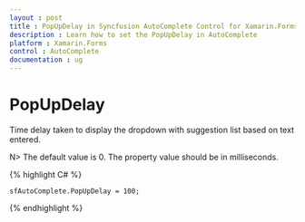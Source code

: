 ```yaml
---
layout : post
title : PopUpDelay in Syncfusion AutoComplete Control for Xamarin.Forms
description : Learn how to set the PopUpDelay in AutoComplete
platform : Xamarin.Forms
control : AutoComplete
documentation : ug
---
```


# PopUpDelay

Time delay taken to display the dropdown with suggestion list based on text entered.

N> The default value is 0. The property value should be in milliseconds.

{% highlight C# %}
	
	sfAutoComplete.PopUpDelay = 100;
	 
{% endhighlight %}
	
